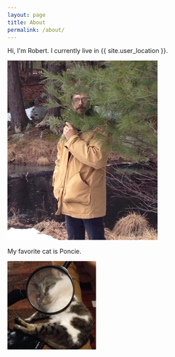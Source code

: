 ```yaml
---
layout: page
title: About
permalink: /about/
---
```


Hi, I'm Robert. I currently live in {{ site.user_location }}.

<img src="/resources/robert.png" alt="me" style="width=100px;">

My favorite cat is Poncie.

<img src="/resources/poncie.png" alt="little butthead" style="width:200px;">